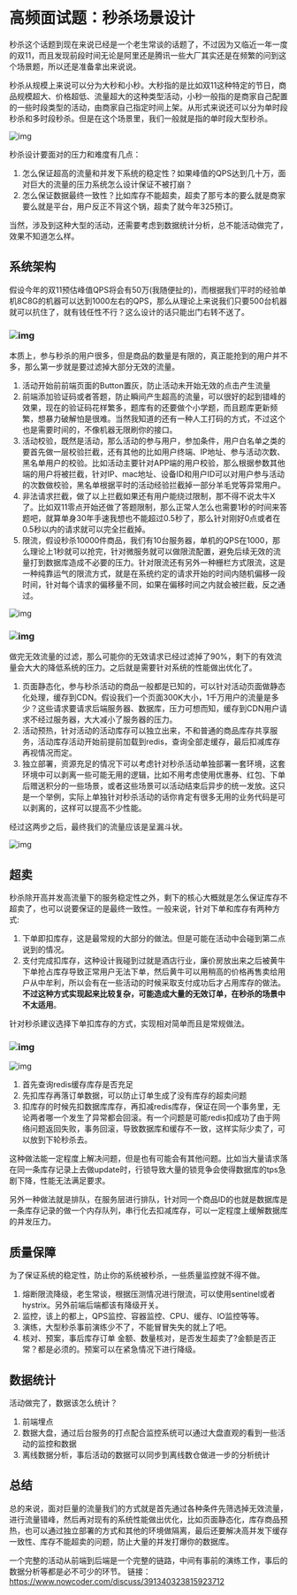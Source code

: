 # 高频面试题：秒杀场景设计

秒杀这个话题到现在来说已经是一个老生常谈的话题了，不过因为又临近一年一度的双11，而且发现前段时间无论是阿里还是腾讯一些大厂其实还是在频繁的问到这个场景题，所以还是准备拿出来说说。

秒杀从规模上来说可以分为大秒和小秒。大秒指的是比如双11这种特定的节日，商品规模超大、价格超低、流量超大的这种类型活动，小秒一般指的是商家自己配置的一些时段类型的活动，由商家自己指定时间上架。从形式来说还可以分为单时段秒杀和多时段秒杀。但是在这个场景里，我们一般就是指的单时段大型秒杀。

![img](https://uploadfiles.nowcoder.com/images/20220822/662287616_1661174689944/7E0E79EB1716658557B6FCF7280253BD)

秒杀设计要面对的压力和难度有几点：

1. ​    怎么保证超高的流量和并发下系统的稳定性？如果峰值的QPS达到几十万，面对巨大的流量的压力系统怎么设计保证不被打崩？
2. ​    怎么保证数据最终一致性？比如库存不能超卖，超卖了那亏本的要么就是商家要么就是平台，用户反正不背这个锅，超卖了就今年325预订。

当然，涉及到这种大型的活动，还需要考虑到数据统计分析，总不能活动做完了，效果不知道怎么样。

##   系统架构

假设今年的双11预估峰值QPS将会有50万(我随便扯的)，而根据我们平时的经验单机8C8G的机器可以达到1000左右的QPS，那么从理论上来说我们只要500台机器就可以抗住了，就有钱任性不行？这么设计的话只能出门右转不送了。

###   ![img](https://uploadfiles.nowcoder.com/images/20220822/662287616_1661174704783/8D993C593C0C8B9E8DC900FCDDF8DBC0)

本质上，参与秒杀的用户很多，但是商品的数量是有限的，真正能抢到的用户并不多，那么第一步就是要过滤掉大部分无效的流量。

1.    活动开始前前端页面的Button置灰，防止活动未开始无效的点击产生流量
2.    前端添加验证码或者答题，防止瞬间产生超高的流量，可以很好的起到错峰的效果，现在的验证码花样繁多，题库有的还要做个小学题，而且题库更新频繁，想暴力破解怕是很难。当然我知道的还有一种人工打码的方式，不过这个也是需要时间的，不像机器无限刷你的接口。
3.    活动校验，既然是活动，那么活动的参与用户，参加条件，用户白名单之类的要首先做一层校验拦截，还有其他的比如用户终端、IP地址、参与活动次数、黑名单用户的校验。比如活动主要针对APP端的用户校验，那么根据参数其他端的用户将被拦截，针对IP、mac地址、设备ID和用户ID可以对用户参与活动的次数做校验，黑名单根据平时的活动经验拦截掉一部分羊毛党等异常用户。
4.    非法请求拦截，做了以上拦截如果还有用户能绕过限制，那不得不说太牛X了。比如双11零点开始还做了答题限制，那么正常人怎么也需要1秒的时间来答题吧，就算单身30年手速我想也不能超过0.5秒了，那么针对刚好0点或者在0.5秒以内的请求就可以完全拦截掉。
5.    限流，假设秒杀10000件商品，我们有10台服务器，单机的QPS在1000，那么理论上1秒就可以抢完，针对微服务就可以做限流配置，避免后续无效的流量打到数据库造成不必要的压力。针对限流还有另外一种栅栏方式限流，这是一种纯靠运气的限流方式，就是在系统约定的请求开始的时间内随机偏移一段时间，针对每个请求的偏移量不同，如果在偏移时间之内就会被拦截，反之通过。

![img](https://uploadfiles.nowcoder.com/images/20220822/662287616_1661174719056/1C8297FBA9A3845E83E9EE3146050680)

###   ![img](https://uploadfiles.nowcoder.com/images/20220822/662287616_1661174731539/3913BA39364FEE7F28D3E946CF710E3F)

做完无效流量的过滤，那么可能你的无效请求已经过滤掉了90%，剩下的有效流量会大大的降低系统的压力。之后就是需要针对系统的性能做出优化了。

1.    页面静态化，参与秒杀活动的商品一般都是已知的，可以针对活动页面做静态化处理，缓存到CDN。假设我们一个页面300K大小，1千万用户的流量是多少？这些请求要请求后端服务器、数据库，压力可想而知，缓存到CDN用户请求不经过服务器，大大减小了服务器的压力。
2.    活动预热，针对活动的活动库存可以独立出来，不和普通的商品库存共享服务，活动库存活动开始前提前加载到redis，查询全部走缓存，最后扣减库存再视情况而定。
3.    独立部署，资源充足的情况下可以考虑针对秒杀活动单独部署一套环境，这套环境中可以剥离一些可能无用的逻辑，比如不用考虑使用优惠券、红包、下单后赠送积分的一些场景，或者这些场景可以活动结束后异步的统一发放。这只是一个举例，实际上单独针对秒杀活动的话你肯定有很多无用的业务代码是可以剥离的，这样可以提高不少性能。

经过这两步之后，最终我们的流量应该是呈漏斗状。

![img](https://uploadfiles.nowcoder.com/images/20220822/662287616_1661174746280/A1578069DDEFBAFE37BA913B35682796)

##   超卖

秒杀除开高并发高流量下的服务稳定性之外，剩下的核心大概就是怎么保证库存不超卖了，也可以说要保证的是最终一致性。一般来说，针对下单和库存有两种方式:

1. ​    下单即扣库存，这是最常规的大部分的做法。但是可能在活动中会碰到第二点说到的情况。
2. ​    支付完成扣库存，这种设计我碰到过就是酒店行业，廉价房放出来之后被黄牛下单抢占库存导致正常用户无法下单，然后黄牛可以用稍高的价格再售卖给用户从中牟利，所以会有在一些活动的时候采取支付成功后才占用库存的做法。**不过这种方式实现起来比较复杂，可能造成大量的无效订单，在秒杀的场景中不太适用**。

针对秒杀建议选择下单扣库存的方式，实现相对简单而且是常规做法。

###   ![img](https://uploadfiles.nowcoder.com/images/20220822/662287616_1661174760129/BFCC8BECB7F3D7E8FD804E07AF8BE4F4)

![img](https://uploadfiles.nowcoder.com/images/20220822/662287616_1661174767681/50586381ED91E6ABE10077EA18B35883)

1.    首先查询redis缓存库存是否充足
2.    先扣库存再落订单数据，可以防止订单生成了没有库存的超卖问题
3.    扣库存的时候先扣数据库库存，再扣减redis库存，保证在同一个事务里，无论两者哪一个发生了异常都会回滚。有一个问题是可能redis扣成功了由于网络问题返回失败，事务回滚，导致数据库和缓存不一致，这样实际少卖了，可以放到下轮秒杀去。

这种做法能一定程度上解决问题，但是也有可能会有其他问题。比如当大量请求落在同一条库存记录上去做update时，行锁导致大量的锁竞争会使得数据库的tps急剧下降，性能无法满足要求。

另外一种做法就是排队，在服务层进行排队，针对同一个商品ID的也就是数据库是一条库存记录的做一个内存队列，串行化去扣减库存，可以一定程度上缓解数据库的并发压力。

##   质量保障

为了保证系统的稳定性，防止你的系统被秒杀，一些质量监控就不得不做。

1.    熔断限流降级，老生常谈，根据压测情况进行限流，可以使用sentinel或者hystrix。另外前端后端都该有降级开关。
2.    监控，该上的都上，QPS监控、容器监控、CPU、缓存、IO监控等等。
3.    演练，大型秒杀事前演练少不了，不能冒冒失失的就上了吧。
4.    核对、预案，事后库存订单 金额、数量核对，是否发生超卖了?金额是否正常？都是必须的。预案可以在紧急情况下进行降级。

##   数据统计

活动做完了，数据该怎么统计？

1.    前端埋点
2.    数据大盘，通过后台服务的打点配合监控系统可以通过大盘直观的看到一些活动的监控和数据
3.    离线数据分析，事后活动的数据可以同步到离线数仓做进一步的分析统计

##   总结

总的来说，面对巨量的流量我们的方式就是首先通过各种条件先筛选掉无效流量，进行流量错峰，然后再对现有的系统性能做出优化，比如页面静态化，库存商品预热，也可以通过独立部署的方式和其他的环境做隔离，最后还要解决高并发下缓存一致性、库存不能超卖的问题，防止大量的并发打爆你的数据库。

一个完整的活动从前端到后端是一个完整的链路，中间有事前的演练工作，事后的数据分析等都是必不可少的环节。
链接：https://www.nowcoder.com/discuss/391340323815923712